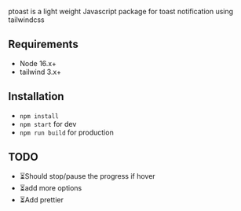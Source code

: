 ptoast is a light weight Javascript package for toast notification using tailwindcss

## Requirements
- Node 16.x+
- tailwind 3.x+

## Installation
- `npm install`
- `npm start` for dev
- ``npm run build`` for production

## TODO

- ⏳Should stop/pause the progress if hover
- ⏳add more options
- ⏳Add prettier